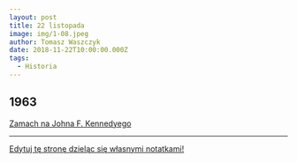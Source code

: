```yaml
---
layout: post
title: 22 listopada
image: img/1-08.jpeg
author: Tomasz Waszczyk
date: 2018-11-22T10:00:00.000Z
tags:
  - Historia
---
```


## 1963

<a href="https://pl.wikipedia.org/wiki/Zamach_na_Johna_F._Kennedy%E2%80%99ego" target="_blank">Zamach na Johna F. Kennedyego</a>

---

<a href="https://github.com/TomaszWaszczyk/historia.waszczyk.com/edit/master/src/content/november-22.md" target="_blank">Edytuj tę stronę dzieląc się własnymi notatkami!</a>
